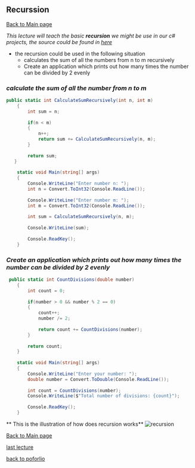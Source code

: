 ## Recurssion
[Back to Main page](https://github.com/Dokidok1/new1000)

*This lecture will teach the basic **recursion** we might be use in our c# projects, the source could be found in [here](https://code-maze.com/csharp-basics-recursion/)*

* the recursion could be used in the following situation
   * calculates the sum of all the numbers from n to m recursively
   * Create an application which prints out how many times the number can be divided by 2 evenly
 
### *calculate the sum of all the number from n to m*

```c#
public static int CalculateSumRecursively(int n, int m)
    {
        int sum = n;
 
        if(n < m)
        {
            n++;
            return sum += CalculateSumRecursively(n, m);
        }
 
        return sum;
   }
 
    static void Main(string[] args)
    {
        Console.WriteLine("Enter number n: ");
        int n = Convert.ToInt32(Console.ReadLine());
 
        Console.WriteLine("Enter number m: ");
        int m = Convert.ToInt32(Console.ReadLine());
 
        int sum = CalculateSumRecursively(n, m);
 
        Console.WriteLine(sum);
 
        Console.ReadKey();
    }
```

### *Create an application which prints out how many times the number can be divided by 2 evenly*
```c#
 public static int CountDivisions(double number)
    {
        int count = 0;
 
        if(number > 0 && number % 2 == 0)
        {
            count++;
            number /= 2;
 
            return count += CountDivisions(number);
        }
 
        return count;
    }
 
    static void Main(string[] args)
    {
        Console.WriteLine("Enter your number: ");
        double number = Convert.ToDouble(Console.ReadLine());
 
        int count = CountDivisions(number);
        Console.WriteLine($"Total number of divisions: {count}");
 
        Console.ReadKey();
    }
```
** This is the illustration of how does recursion works**
![recursion](https://github.com/Dokidok1/new1000/blob/master/images/34-RecursionGraph.png)


[Back to Main page](https://github.com/Dokidok1/new1000)

[last lecture](https://github.com/Dokidok1/new1000/blob/master/md_files/c%23_random.md)

[back to poforlio](https://github.com/Dokidok1/new1000/blob/master/md_files/me.md)

